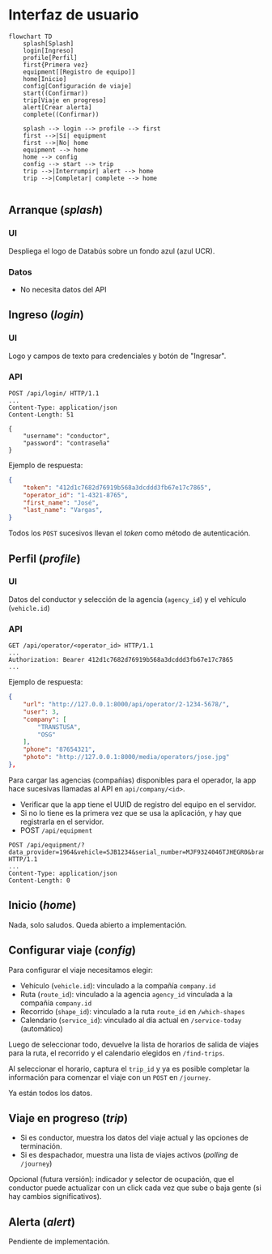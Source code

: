 # Interfaz de usuario

```mermaid
flowchart TD
    splash[Splash]
    login[Ingreso]
    profile[Perfil]
    first{Primera vez}
    equipment[[Registro de equipo]]
    home[Inicio]
    config[Configuración de viaje]
    start((Confirmar))
    trip[Viaje en progreso]
    alert[Crear alerta]
    complete((Confirmar))

    splash --> login --> profile --> first
    first -->|Sí| equipment
    first -->|No| home
    equipment --> home
    home --> config 
    config --> start --> trip
    trip -->|Interrumpir| alert --> home
    trip -->|Completar| complete --> home


```

## Arranque (*splash*)

### UI

Despliega el logo de Databús sobre un fondo azul (azul UCR).

### Datos

- No necesita datos del API

## Ingreso (*login*)

### UI

Logo y campos de texto para credenciales y botón de "Ingresar".

### API

```http
POST /api/login/ HTTP/1.1
...
Content-Type: application/json
Content-Length: 51

{
	"username": "conductor",
  	"password": "contraseña"
}
```

Ejemplo de respuesta:

```json
{
    "token": "412d1c7682d76919b568a3dcddd3fb67e17c7865",
    "operator_id": "1-4321-8765",
    "first_name": "José",
    "last_name": "Vargas",
}
```

Todos los `POST` sucesivos llevan el *token* como método de autenticación.

## Perfil (*profile*)

### UI

Datos del conductor y selección de la agencia (`agency_id`) y el vehículo (`vehicle.id`)

### API

```http
GET /api/operator/<operator_id> HTTP/1.1
...
Authorization: Bearer 412d1c7682d76919b568a3dcddd3fb67e17c7865
...
```

Ejemplo de respuesta:

```json
{
    "url": "http://127.0.0.1:8000/api/operator/2-1234-5678/",
    "user": 3,
    "company": [
        "TRANSTUSA",
        "OSG"
    ],
    "phone": "87654321",
    "photo": "http://127.0.0.1:8000/media/operators/jose.jpg"
},
```

Para cargar las agencias (compañías) disponibles para el operador, la app hace sucesivas llamadas al API en `api/company/<id>`.

- Verificar que la app tiene el UUID de registro del equipo en el servidor.
- Si no lo tiene es la primera vez que se usa la aplicación, y hay que registrarla en el servidor.
- POST `/api/equipment`

```http
POST /api/equipment/?data_provider=1964&vehicle=SJB1234&serial_number=MJF9324046TJHEGR0&brand=TopPlast&model=Rattan&os_version=17.3&app_version=2.4&provides_vehicle=true&status=ACTIVE HTTP/1.1
...
Content-Type: application/json
Content-Length: 0
```

## Inicio (*home*)

Nada, solo saludos. Queda abierto a implementación.

## Configurar viaje (*config*)

Para configurar el viaje necesitamos elegir:

- Vehículo (`vehicle.id`): vinculado a la compañía `company.id`
- Ruta (`route_id`): vinculado a la agencia `agency_id` vinculada a la compañía `company.id`
- Recorrido (`shape_id`): vinculado a la ruta `route_id` en `/which-shapes`
- Calendario (`service_id`): vinculado al día actual en `/service-today` (automático)

Luego de seleccionar todo, devuelve la lista de horarios de salida de viajes para la ruta, el recorrido y el calendario elegidos en `/find-trips`.

Al seleccionar el horario, captura el `trip_id` y ya es posible completar la información para comenzar el viaje con un `POST` en `/journey`.

Ya están todos los datos.

## Viaje en progreso (*trip*)

- Si es conductor, muestra los datos del viaje actual y las opciones de terminación.
- Si es despachador, muestra una lista de viajes activos (*polling* de `/journey`)

Opcional (futura versión): indicador y selector de ocupación, que el conductor puede actualizar con un click cada vez que sube o baja gente (si hay cambios significativos).

## Alerta (*alert*)

Pendiente de implementación.

